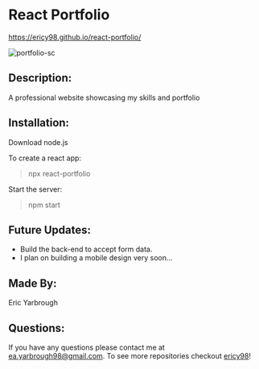 # React Portfolio
https://ericy98.github.io/react-portfolio/

![portfolio-sc](https://user-images.githubusercontent.com/65314282/96038913-7a1d7480-0e2d-11eb-9340-b6162d8bc18f.png)

## Description:
A professional website showcasing my skills and portfolio

## Installation:
Download node.js

To create a react app:
 > npx react-portfolio 

Start the server:
  > npm start

## Future Updates:
* Build the back-end to accept form data.
* I plan on building a mobile design very soon...

## Made By:
Eric Yarbrough

## Questions:
If you have any questions please contact me at ea.yarbrough98@gmail.com. To see more repositories checkout [ericy98](https://github.com/ericy98/)!
